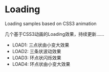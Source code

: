 # Loading
Loading samples based on CSS3 animation

几个基于CSS3动画的Loading效果，持续更新……

* LOAD1: 三点状由小变大效果
* LOAD2: 三条状波动效果
* LOAD3: 环点状闪烁效果
* LOAD4: 环点状由小变大效果
